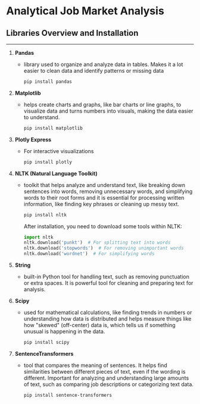 # Analytical Job Market Analysis

## Libraries Overview and Installation
---

1. **Pandas**
   - library used to organize and analyze data in tables. Makes it a lot easier to clean data and identify patterns or missing data
     ```bash
     pip install pandas
     ```
3. **Matplotlib**  
   - helps create charts and graphs, like bar charts or line graphs, to visualize data and turns numbers into visuals, making the data easier to understand.   
     ```bash
     pip install matplotlib
     ```
4. **Plotly Express**
   - For interactive visualizations
     ```bash
     pip install plotly
     ```
5. **NLTK (Natural Language Toolkit)**  
   - toolkit that helps analyze and understand text, like breaking down sentences into words, removing unnecessary words, and simplifying words to their root forms and it is essential for processing written information, like finding key phrases or cleaning up messy text.  
     ```bash
     pip install nltk
     ```
     After installation, you need to download some tools within NLTK:
     ```python
     import nltk
     nltk.download('punkt')  # For splitting text into words
     nltk.download('stopwords')  # For removing unimportant words
     nltk.download('wordnet')  # For simplifying words
     ```
6. **String**  
   - built-in Python tool for handling text, such as removing punctuation or extra spaces. It is powerful tool for cleaning and preparing text for analysis.  

7. **Scipy**  
   - used for mathematical calculations, like finding trends in numbers or understanding how data is distributed and helps measure things like how "skewed" (off-center) data is, which tells us if something unusual is happening in the data.    
     ```bash
     pip install scipy
     ```
8. **SentenceTransformers**  
   - tool that compares the meaning of sentences. It helps find similarities between different pieces of text, even if the wording is different. Important for analyzing and understanding large amounts of text, such as comparing job descriptions or categorizing text data.  
     ```bash
     pip install sentence-transformers
     ```
